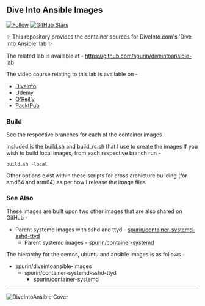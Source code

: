 ## Dive Into Ansible Images

[![Follow](https://shields.io/twitter/follow/jamesspurin?label=Follow)](https://twitter.com/jamesspurin)
[![GitHub Stars](https://shields.io/docker/pulls/spurin/diveintoansible?dummy=unused)](https://hub.docker.com/r/spurin/diveintoansible)

✨ This repository provides the container sources for DiveInto.com's 'Dive Into Ansible' lab ✨

The related lab is available at - https://github.com/spurin/diveintoansible-lab

The video course relating to this lab is available on -

* [DiveInto](https://diveinto.com)
* [Udemy](https://www.udemy.com/course/diveintoansible/?referralCode=28BBB7A1DCCD01BBA51F)
* [O'Reilly](https://learning.oreilly.com/videos/dive-into-ansible/9781801076937)
* [PacktPub](https://www.packtpub.com/product/dive-into-ansible-from-beginner-to-expert-in-ansible-video/9781801076937)
  
### Build

See the respective branches for each of the container images

Included is the build.sh and build_rc.sh that I use to create the images  If you wish to build local images, from each respective branch run -

```build.sh -local```

Other options exist within these scripts for cross archicture building (for amd64 and arm64) as per how I release the image files

### See Also

These images are built upon two other images that are also shared on GitHub -

* Parent systemd images with sshd and ttyd - [spurin/container-systemd-sshd-ttyd](https://github.com/spurin/container-systemd-sshd-ttyd)
    * Parent systemd images - [spurin/container-systemd](https://github.com/spurin/container-systemd)


The hierarchy for the centos, ubuntu and ansible images is as follows -

* spurin/diveintoansible-images
    * spurin/container-systemd-sshd-ttyd
        * spurin/container-systemd

---

![DiveIntoAnsible Cover](DiveIntoAnsible_Cover.png?raw=true "Dive Into Ansible")
